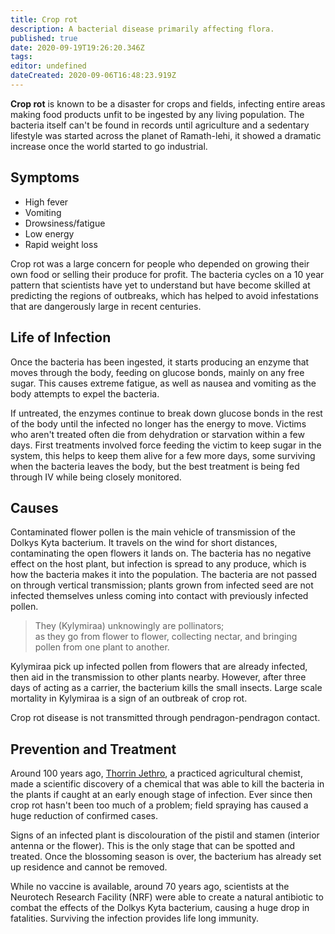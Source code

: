 ```yaml
---
title: Crop rot
description: A bacterial disease primarily affecting flora.
published: true
date: 2020-09-19T19:26:20.346Z
tags: 
editor: undefined
dateCreated: 2020-09-06T16:48:23.919Z
---
```


**Crop rot** is known to be a disaster for crops and fields, infecting entire areas making food products unfit to be ingested by any living population. The bacteria itself can't be found in records until agriculture and a sedentary lifestyle was started across the planet of Ramath-lehi, it showed a dramatic increase once the world started to go industrial.

## Symptoms

- High fever
- Vomiting
- Drowsiness/fatigue
- Low energy
- Rapid weight loss

Crop rot was a large concern for people who depended on growing their own food or selling their produce for profit. The bacteria cycles on a 10 year pattern that scientists have yet to understand but have become skilled at predicting the regions of outbreaks, which has helped to avoid infestations that are dangerously large in recent centuries.

## Life of Infection

Once the bacteria has been ingested, it starts producing an enzyme that moves through the body, feeding on glucose bonds, mainly on any free sugar. This causes extreme fatigue, as well as nausea and vomiting as the body attempts to expel the bacteria.

If untreated, the enzymes continue to break down glucose bonds in the rest of the body until the infected no longer has the energy to move. Victims who aren't treated often die from dehydration or starvation within a few days. First treatments involved force feeding the victim to keep sugar in the system, this helps to keep them alive for a few more days, some surviving when the bacteria leaves the body, but the best treatment is being fed through IV while being closely monitored.

## Causes

Contaminated flower pollen is the main vehicle of transmission of the Dolkys Kyta bacterium. It travels on the wind for short distances, contaminating the open flowers it lands on. The bacteria has no negative effect on the host plant, but infection is spread to any produce, which is how the bacteria makes it into the population. The bacteria are not passed on through vertical transmission; plants grown from infected seed are not infected themselves unless coming into contact with previously infected pollen.

> They (Kylymiraa) unknowingly are pollinators;
> as they go from flower to flower, collecting nectar, and bringing pollen from one plant to another.

Kylymiraa pick up infected pollen from flowers that are already infected, then aid in the transmission to other plants nearby. However, after three days of acting as a carrier, the bacterium kills the small insects. Large scale mortality in Kylymiraa is a sign of an outbreak of crop rot.

Crop rot disease is not transmitted through pendragon-pendragon contact.

## Prevention and Treatment

Around 100 years ago, [Thorrin Jethro](/genealogy/jethro), a practiced agricultural chemist, made a scientific discovery of a chemical that was able to kill the bacteria in the plants if caught at an early enough stage of infection. Ever since then crop rot hasn't been too much of a problem; field spraying has caused a huge reduction of confirmed cases.

Signs of an infected plant is discolouration of the pistil and stamen (interior antenna or the flower). This is the only stage that can be spotted and treated. Once the blossoming season is over, the bacterium has already set up residence and cannot be removed.

While no vaccine is available, around 70 years ago, scientists at the Neurotech Research Facility (NRF) were able to create a natural antibiotic to combat the effects of the Dolkys Kyta bacterium, causing a huge drop in fatalities. Surviving the infection provides life long immunity.
